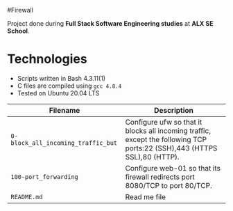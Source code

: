 #Firewall

Project done during **Full Stack Software Engineering studies** at **ALX SE School**. 
# Technologies
* Scripts written in Bash 4.3.11(1)
* C files are compiled using `gcc 4.8.4`
* Tested on Ubuntu 20.04 LTS

 Filename | Description |
| -------- | ----------- |
| `0-block_all_incoming_traffic_but` |Configure ufw so that it blocks all incoming traffic, except the following TCP ports:22 (SSH),443 (HTTPS SSL),80 (HTTP).|
| `100-port_forwarding`|Configure web-01 so that its firewall redirects port 8080/TCP to port 80/TCP.|
| `README.md` | Read me file|
